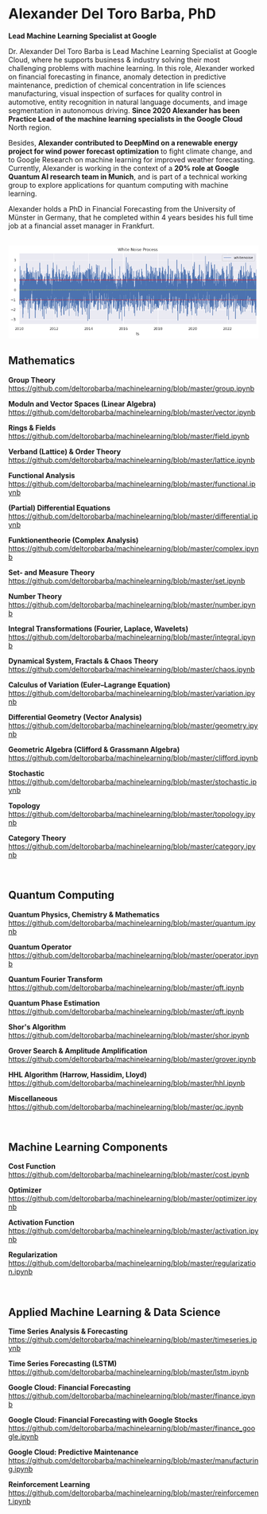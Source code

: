# Alexander Del Toro Barba, PhD

**Lead Machine Learning Specialist at Google**

Dr. Alexander Del Toro Barba is Lead Machine Learning Specialist at Google Cloud, where he supports business & industry solving their most challenging problems with machine learning.
In this role, Alexander worked on financial forecasting in finance, anomaly detection in predictive maintenance, prediction of chemical concentration in life sciences manufacturing, visual inspection of surfaces for quality control in automotive, entity recognition in natural language documents, and image segmentation in autonomous driving. **Since 2020 Alexander has been Practice Lead of the machine learning specialists in the Google Cloud** North region.

Besides, **Alexander contributed to DeepMind on a renewable energy project for wind power forecast optimization** to fight climate change, and to Google Research on machine learning for improved weather forecasting. Currently, Alexander is working in the context of a **20% role at Google Quantum AI research team in Munich**, and is part of a technical working group to explore applications for quantum computing with machine learning.

Alexander holds a PhD in Financial Forecasting from the University of Münster in Germany, that he completed within 4 years besides his full time job at a financial asset manager in Frankfurt.

<br>

<img src="https://raw.githubusercontent.com/deltorobarba/repo/master/whitenoise.png" alt="white noise">

<br>

## Mathematics

<b>Group Theory</b><br>
https://github.com/deltorobarba/machinelearning/blob/master/group.ipynb

<b>Moduln and Vector Spaces (Linear Algebra)</b><br>
https://github.com/deltorobarba/machinelearning/blob/master/vector.ipynb

<b>Rings & Fields</b><br>
https://github.com/deltorobarba/machinelearning/blob/master/field.ipynb

<b>Verband (Lattice) & Order Theory</b><br>
https://github.com/deltorobarba/machinelearning/blob/master/lattice.ipynb

<b>Functional Analysis</b><br>
https://github.com/deltorobarba/machinelearning/blob/master/functional.ipynb

<b>(Partial) Differential Equations</b><br>
https://github.com/deltorobarba/machinelearning/blob/master/differential.ipynb

<b>Funktionentheorie (Complex Analysis)</b><br>
https://github.com/deltorobarba/machinelearning/blob/master/complex.ipynb

<b>Set- and Measure Theory</b><br>
https://github.com/deltorobarba/machinelearning/blob/master/set.ipynb

<b>Number Theory</b><br>
https://github.com/deltorobarba/machinelearning/blob/master/number.ipynb

<b>Integral Transformations (Fourier, Laplace, Wavelets)</b><br>
https://github.com/deltorobarba/machinelearning/blob/master/integral.ipynb

<b>Dynamical System, Fractals & Chaos Theory</b><br>
https://github.com/deltorobarba/machinelearning/blob/master/chaos.ipynb

<b>Calculus of Variation (Euler–Lagrange Equation)</b><br>
https://github.com/deltorobarba/machinelearning/blob/master/variation.ipynb

<b>Differential Geometry (Vector Analysis)</b><br>
https://github.com/deltorobarba/machinelearning/blob/master/geometry.ipynb

<b>Geometric Algebra (Clifford & Grassmann Algebra)</b><br>
https://github.com/deltorobarba/machinelearning/blob/master/clifford.ipynb

<b>Stochastic</b><br>
https://github.com/deltorobarba/machinelearning/blob/master/stochastic.ipynb

<b>Topology</b><br>
https://github.com/deltorobarba/machinelearning/blob/master/topology.ipynb

<b>Category Theory</b><br>
https://github.com/deltorobarba/machinelearning/blob/master/category.ipynb

<br>


## Quantum Computing

<b>Quantum Physics, Chemistry & Mathematics</b><br>
https://github.com/deltorobarba/machinelearning/blob/master/quantum.ipynb

<b>Quantum Operator</b><br>
https://github.com/deltorobarba/machinelearning/blob/master/operator.ipynb

<b>Quantum Fourier Transform</b><br>
https://github.com/deltorobarba/machinelearning/blob/master/qft.ipynb

<b>Quantum Phase Estimation</b><br>
https://github.com/deltorobarba/machinelearning/blob/master/qft.ipynb

<b>Shor's Algorithm</b><br>
https://github.com/deltorobarba/machinelearning/blob/master/shor.ipynb

<b>Grover Search & Amplitude Amplification</b><br>
https://github.com/deltorobarba/machinelearning/blob/master/grover.ipynb

<b>HHL Algorithm (Harrow, Hassidim, Lloyd)</b><br>
https://github.com/deltorobarba/machinelearning/blob/master/hhl.ipynb

<b>Miscellaneous</b><br>
https://github.com/deltorobarba/machinelearning/blob/master/qc.ipynb

<br>


## Machine Learning Components

<b>Cost Function</b><br>
https://github.com/deltorobarba/machinelearning/blob/master/cost.ipynb

<b>Optimizer</b><br>
https://github.com/deltorobarba/machinelearning/blob/master/optimizer.ipynb

<b>Activation Function</b><br>
https://github.com/deltorobarba/machinelearning/blob/master/activation.ipynb

<b>Regularization</b><br>
https://github.com/deltorobarba/machinelearning/blob/master/regularization.ipynb


<br>


## Applied Machine Learning & Data Science

<b>Time Series Analysis & Forecasting</b><br>
https://github.com/deltorobarba/machinelearning/blob/master/timeseries.ipynb

<b>Time Series Forecasting (LSTM)</b><br>
https://github.com/deltorobarba/machinelearning/blob/master/lstm.ipynb

<b>Google Cloud: Financial Forecasting</b><br>
https://github.com/deltorobarba/machinelearning/blob/master/finance.ipynb

<b>Google Cloud: Financial Forecasting with Google Stocks</b><br>
https://github.com/deltorobarba/machinelearning/blob/master/finance_google.ipynb

<b>Google Cloud: Predictive Maintenance</b><br>
https://github.com/deltorobarba/machinelearning/blob/master/manufacturing.ipynb

<b>Reinforcement Learning</b><br>
https://github.com/deltorobarba/machinelearning/blob/master/reinforcement.ipynb

<br>

